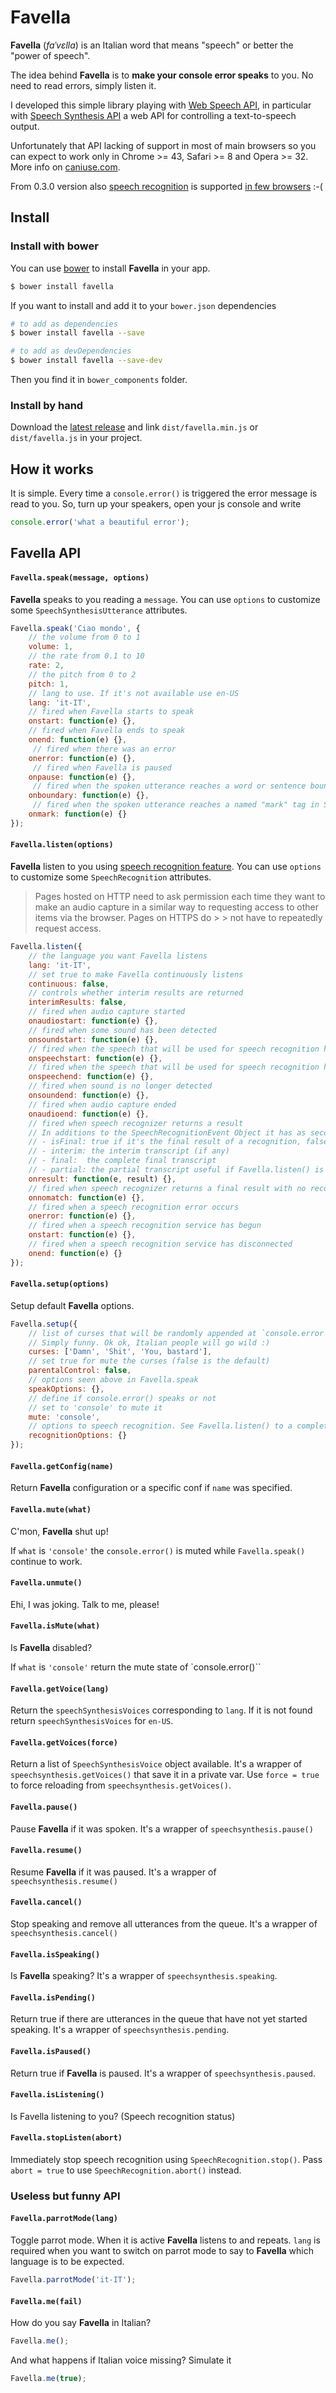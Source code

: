 # Favella

**Favella** (*faˈvɛlla*) is an Italian word that means "speech" or better the "power of speech".

The idea behind **Favella** is to **make your console error speaks** to you.
No need to read errors, simply listen it.

I developed this simple library playing with [Web Speech API](https://dvcs.w3.org/hg/speech-api/raw-file/tip/speechapi.html),
in particular with [Speech Synthesis API](https://dvcs.w3.org/hg/speech-api/raw-file/tip/speechapi.html#tts-section)
a web API for controlling a text-to-speech output.

Unfortunately that API lacking of support in most of main browsers
so you can expect to work only in Chrome >= 43, Safari >= 8 and Opera >= 32.
More info on [caniuse.com](http://caniuse.com/#search=speechsynthesis).

From 0.3.0 version also [speech recognition](https://dvcs.w3.org/hg/speech-api/raw-file/tip/speechapi.html#speechreco-section) is supported [in few browsers](http://caniuse.com/#feat=speech-recognition) :-(

## Install

### Install with bower

You can use [bower](https://bower.io) to install **Favella** in your app.

```bash
$ bower install favella
```

If you want to install and add it to your `bower.json` dependencies

```bash
# to add as dependencies
$ bower install favella --save

# to add as devDependencies
$ bower install favella --save-dev
```

Then you find it in `bower_components` folder.

### Install by hand

Download the [latest release](https://github.com/batopa/favella/releases) and link
`dist/favella.min.js` or `dist/favella.js` in your project.

## How it works

It is simple. Every time a `console.error()` is triggered the error message is read to you.
So, turn up your speakers, open your js console and write

```js
console.error('what a beautiful error');
```

## Favella API

#### `Favella.speak(message, options)`

**Favella** speaks to you reading a `message`. You can use `options` to customize some `SpeechSynthesisUtterance` attributes.

```js
Favella.speak('Ciao mondo', {
    // the volume from 0 to 1
    volume: 1,
    // the rate from 0.1 to 10
    rate: 2,
    // the pitch from 0 to 2
    pitch: 1,
    // lang to use. If it's not available use en-US
    lang: 'it-IT',
    // fired when Favella starts to speak
    onstart: function(e) {},
    // fired when Favella ends to speak
    onend: function(e) {},
     // fired when there was an error
    onerror: function(e) {},
     // fired when Favella is paused
    onpause: function(e) {},
     // fired when the spoken utterance reaches a word or sentence boundary
    onboundary: function(e) {},
     // fired when the spoken utterance reaches a named "mark" tag in SSML
    onmark: function(e) {}
});
```

#### `Favella.listen(options)`

**Favella** listen to you using [speech recognition feature](https://dvcs.w3.org/hg/speech-api/raw-file/tip/speechapi.html#speechreco-section).
You can use `options` to customize some `SpeechRecognition` attributes.

> Pages hosted on HTTP need to ask permission each time they want to make an audio capture in a similar way to requesting access to other items via the browser. Pages on HTTPS do > > not have to repeatedly request access.

```js
Favella.listen({
    // the language you want Favella listens
    lang: 'it-IT',
    // set true to make Favella continuously listens
    continuous: false,
    // controls whether interim results are returned
    interimResults: false,
    // fired when audio capture started
    onaudiostart: function(e) {},
    // fired when some sound has been detected
    onsoundstart: function(e) {},
    // fired when the speech that will be used for speech recognition has started
    onspeechstart: function(e) {},
    // fired when the speech that will be used for speech recognition has ended
    onspeechend: function(e) {},
    // fired when sound is no longer detected
    onsoundend: function(e) {},
    // fired when audio capture ended
    onaudioend: function(e) {},
    // fired when speech recognizer returns a result
    // In additions to the SpeechRecognitionEvent Object it has as second argument a special result object containing useful information:
    // - isFinal: true if it's the final result of a recognition, false if it's an interim result
    // - interim: the interim transcript (if any)
    // - final:  the complete final transcript
    // - partial: the partial transcript useful if Favella.listen() is used with continuous = true
    onresult: function(e, result) {},
    // fired when speech recognizer returns a final result with no recognition hypothesis that meet or exceed the confidence threshold
    onnomatch: function(e) {},
    // fired when a speech recognition error occurs
    onerror: function(e) {},
    // fired when a speech recognition service has begun
    onstart: function(e) {},
    // fired when a speech recognition service has disconnected
    onend: function(e) {}
});
```

#### `Favella.setup(options)`

Setup default **Favella** options.

```js
Favella.setup({
    // list of curses that will be randomly appended at `console.error` messages.
    // Simply funny. Ok ok, Italian people will go wild :)
    curses: ['Damn', 'Shit', 'You, bastard'],
    // set true for mute the curses (false is the default)
    parentalControl: false,
    // options seen above in Favella.speak
    speakOptions: {},
    // define if console.error() speaks or not
    // set to 'console' to mute it
    mute: 'console',
    // options to speech recognition. See Favella.listen() to a complete list
    recognitionOptions: {}
});
```

#### `Favella.getConfig(name)`

Return **Favella** configuration or a specific conf if `name` was specified.

#### `Favella.mute(what)`

C'mon, **Favella** shut up!

If `what` is `'console'` the `console.error()` is muted
while `Favella.speak()` continue to work.

#### `Favella.unmute()`

Ehi, I was joking. Talk to me, please!

#### `Favella.isMute(what)`

Is **Favella** disabled?

If `what` is `'console'` return the mute state of `console.error()``

#### `Favella.getVoice(lang)`

Return the `speechSynthesisVoices` corresponding to `lang`.
If it is not found return `speechSynthesisVoices` for `en-US`.

#### `Favella.getVoices(force)`

Return a list of `SpeechSynthesisVoice` object available.
It's a wrapper of `speechsynthesis.getVoices()` that save it in a private var.
Use `force = true` to force reloading from `speechsynthesis.getVoices()`.

#### `Favella.pause()`

Pause **Favella** if it was spoken.
It's a wrapper of `speechsynthesis.pause()`

#### `Favella.resume()`

Resume **Favella** if it was paused.
It's a wrapper of `speechsynthesis.resume()`

#### `Favella.cancel()`

Stop speaking and remove all utterances from the queue.
It's a wrapper of `speechsynthesis.cancel()`

#### `Favella.isSpeaking()`

Is **Favella** speaking?
It's a wrapper of `speechsynthesis.speaking`.

#### `Favella.isPending()`

Return true if there are utterances in the queue that have not yet started speaking.
It's a wrapper of `speechsynthesis.pending`.

#### `Favella.isPaused()`

Return true if **Favella** is paused.
It's a wrapper of `speechsynthesis.paused`.

#### `Favella.isListening()`

Is Favella listening to you? (Speech recognition status)

#### `Favella.stopListen(abort)`

Immediately stop speech recognition using `SpeechRecognition.stop()`.
Pass `abort = true` to use `SpeechRecognition.abort()` instead.

### Useless but funny API

#### `Favella.parrotMode(lang)`

Toggle parrot mode. When it is active **Favella** listens to and repeats.
`lang` is required when you want to switch on parrot mode to say to **Favella**
which language is to be expected.

```js
Favella.parrotMode('it-IT');
```

#### `Favella.me(fail)`

How do you say **Favella** in Italian?

```js
Favella.me();
```

And what happens if Italian voice missing? Simulate it

```js
Favella.me(true);
```
